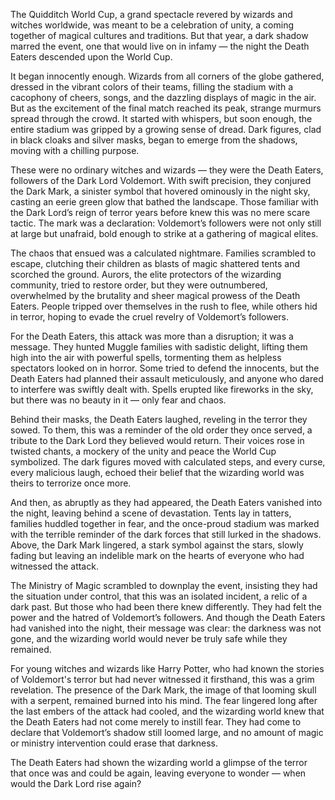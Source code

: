 The Quidditch World Cup, a grand spectacle revered by wizards and witches worldwide, was meant to be a celebration of unity, a coming together of magical cultures and traditions. But that year, a dark shadow marred the event, one that would live on in infamy — the night the Death Eaters descended upon the World Cup.

It began innocently enough. Wizards from all corners of the globe gathered, dressed in the vibrant colors of their teams, filling the stadium with a cacophony of cheers, songs, and the dazzling displays of magic in the air. But as the excitement of the final match reached its peak, strange murmurs spread through the crowd. It started with whispers, but soon enough, the entire stadium was gripped by a growing sense of dread. Dark figures, clad in black cloaks and silver masks, began to emerge from the shadows, moving with a chilling purpose.

These were no ordinary witches and wizards — they were the Death Eaters, followers of the Dark Lord Voldemort. With swift precision, they conjured the Dark Mark, a sinister symbol that hovered ominously in the night sky, casting an eerie green glow that bathed the landscape. Those familiar with the Dark Lord’s reign of terror years before knew this was no mere scare tactic. The mark was a declaration: Voldemort’s followers were not only still at large but unafraid, bold enough to strike at a gathering of magical elites.

The chaos that ensued was a calculated nightmare. Families scrambled to escape, clutching their children as blasts of magic shattered tents and scorched the ground. Aurors, the elite protectors of the wizarding community, tried to restore order, but they were outnumbered, overwhelmed by the brutality and sheer magical prowess of the Death Eaters. People tripped over themselves in the rush to flee, while others hid in terror, hoping to evade the cruel revelry of Voldemort’s followers.

For the Death Eaters, this attack was more than a disruption; it was a message. They hunted Muggle families with sadistic delight, lifting them high into the air with powerful spells, tormenting them as helpless spectators looked on in horror. Some tried to defend the innocents, but the Death Eaters had planned their assault meticulously, and anyone who dared to interfere was swiftly dealt with. Spells erupted like fireworks in the sky, but there was no beauty in it — only fear and chaos.

Behind their masks, the Death Eaters laughed, reveling in the terror they sowed. To them, this was a reminder of the old order they once served, a tribute to the Dark Lord they believed would return. Their voices rose in twisted chants, a mockery of the unity and peace the World Cup symbolized. The dark figures moved with calculated steps, and every curse, every malicious laugh, echoed their belief that the wizarding world was theirs to terrorize once more.

And then, as abruptly as they had appeared, the Death Eaters vanished into the night, leaving behind a scene of devastation. Tents lay in tatters, families huddled together in fear, and the once-proud stadium was marked with the terrible reminder of the dark forces that still lurked in the shadows. Above, the Dark Mark lingered, a stark symbol against the stars, slowly fading but leaving an indelible mark on the hearts of everyone who had witnessed the attack.

The Ministry of Magic scrambled to downplay the event, insisting they had the situation under control, that this was an isolated incident, a relic of a dark past. But those who had been there knew differently. They had felt the power and the hatred of Voldemort’s followers. And though the Death Eaters had vanished into the night, their message was clear: the darkness was not gone, and the wizarding world would never be truly safe while they remained.

For young witches and wizards like Harry Potter, who had known the stories of Voldemort's terror but had never witnessed it firsthand, this was a grim revelation. The presence of the Dark Mark, the image of that looming skull with a serpent, remained burned into his mind. The fear lingered long after the last embers of the attack had cooled, and the wizarding world knew that the Death Eaters had not come merely to instill fear. They had come to declare that Voldemort’s shadow still loomed large, and no amount of magic or ministry intervention could erase that darkness.

The Death Eaters had shown the wizarding world a glimpse of the terror that once was and could be again, leaving everyone to wonder — when would the Dark Lord rise again?
